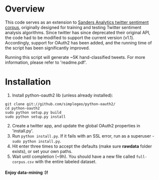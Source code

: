 # Overview

This code serves as an extension to [Sanders Analytics twitter sentiment corpus](http://www.sananalytics.com/lab/twitter-sentiment/), originally designed for training and testing Twitter sentiment analysis algorithms.
Since twitter has since deprecated their original API, the code had to be modified to support the current version (v1.1). Accordingly, support for OAuth2 has been added, and the running time of the script has been significantly improved.

Running this script will generate ~5K hand-classified tweets. For more information, please refer to 'readme.pdf'.

# Installation

1. Install python-oauth2 lib (unless already installed):  
  ```
  git clone git://github.com/simplegeo/python-oauth2/
  cd python-oauth2
  sudo python setup.py build  
  sudo python setup.py install
  ```  

2. Create a twitter app, and update the global OAuth2 properties in 'install.py'.
3. Run <code>python install.py</code>. If it fails with an SSL error, run as a superuser - <code>sudo python install.py</code>.
4. Hit enter three times to accept the defaults (make sure <b>rawdata</b> folder exists), or set your own paths.
5. Wait until completion (~9h). You should have a new file called <code>full-corpus.csv</code> with the entire labeled dataset.


#### Enjoy data-mining :)!

